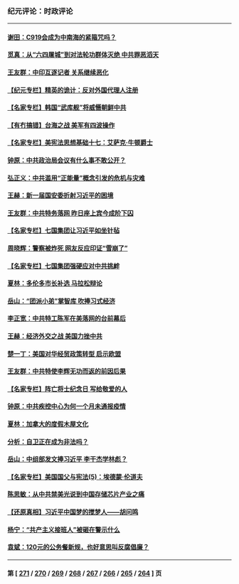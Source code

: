 ### 纪元评论：时政评论
---
#### [谢田：C919会成为中南海的紧箍咒吗？](../../pages/nsc1025/n14008260.md) 
#### [觅真：从“六四屠城”到对法轮功群体灭绝 中共罪恶滔天](../../pages/nsc1025/n14007938.md) 
#### [王友群：中印互逐记者 关系继续恶化](../../pages/nsc1025/n14007657.md) 
#### [【纪元专栏】精英的诡计：反对外国代理人注册](../../pages/nsc1025/n14007619.md) 
#### [【名家专栏】韩国“武库舰”将威慑朝鲜中共](../../pages/nsc1025/n14007369.md) 
#### [【有冇搞错】台海之战 美军有四波操作](../../pages/nsc1025/n14006828.md) 
#### [【名家专栏】美宪法思想基础十七：艾萨克‧牛顿爵士](../../pages/nsc1025/n14005024.md) 
#### [钟原：中共政治局会议有什么事不敢公开？](../../pages/nsc1025/n14006988.md) 
#### [弘正义：中共滥用“正能量”概念引发的危机与灾难](../../pages/nsc1025/n14007089.md) 
#### [王赫：新一届国安委折射习近平的困境](../../pages/nsc1025/n14006984.md) 
#### [王友群：中共特务落网 昨日座上宾今成阶下囚](../../pages/nsc1025/n14006884.md) 
#### [【名家专栏】七国集团让习近平如坐针毡](../../pages/nsc1025/n14006699.md) 
#### [周晓辉：警察被炸死 网友反应印证“雪崩了”](../../pages/nsc1025/n14006713.md) 
#### [【名家专栏】七国集团强硬应对中共挑衅](../../pages/nsc1025/n14006625.md) 
#### [夏林：多伦多市长补选 马拉松辩论](../../pages/nsc1025/n14006826.md) 
#### [岳山：“团派小弟”掌智库 吹捧习式经济](../../pages/nsc1025/n14006622.md) 
#### [李正宽：中共特工陈军在美落网的台前幕后](../../pages/nsc1025/n14006346.md) 
#### [王赫：经济外交之战 美国力挫中共](../../pages/nsc1025/n14006195.md) 
#### [楚一丁：美国对华经贸政策转型 启示欧盟](../../pages/nsc1025/n14005464.md) 
#### [王友群：中共特使李辉无功而返的前因后果](../../pages/nsc1025/n14006197.md) 
#### [【名家专栏】阵亡将士纪念日 写给敬爱的人](../../pages/nsc1025/n14006082.md) 
#### [钟原：中共疾控中心为何一个月未通报疫情](../../pages/nsc1025/n14006156.md) 
#### [夏林：加拿大的度假木屋文化](../../pages/nsc1025/n14004197.md) 
#### [分析：自卫正在成为非法吗？](../../pages/nsc1025/n14005833.md) 
#### [岳山：中组部发文捧习近平 李干杰学林彪？](../../pages/nsc1025/n14005909.md) 
#### [【名家专栏】美国国父与宪法(5)：埃德蒙‧伦道夫](../../pages/nsc1025/n14005023.md) 
#### [陈思敏：从中共禁美光说到中国存储芯片产业之痛](../../pages/nsc1025/n14005791.md) 
#### [【还原真相】习近平中国梦的搅梦人——胡问鸣](../../pages/nsc1025/n14005423.md) 
#### [杨宁：“共产主义接班人”被砸在警示什么](../../pages/nsc1025/n14005445.md) 
#### [袁斌：120元的公务餐新规，也好意思叫反腐倡廉？](../../pages/nsc1025/n14005289.md) 

---
#### 第 [ [271](./271.md) / [270](./270.md) / [269](./269.md) / [268](./268.md) / [267](./267.md) / [266](./266.md) / [265](./265.md) / [264](./264.md) ] 页
